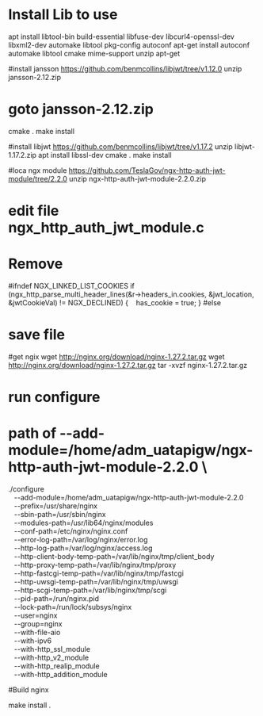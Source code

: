 # Install Lib to use
apt install libtool-bin build-essential libfuse-dev libcurl4-openssl-dev libxml2-dev automake libtool pkg-config autoconf
apt-get install autoconf automake libtool cmake mime-support unzip
apt-get

#install jansson https://github.com/benmcollins/libjwt/tree/v1.12.0
unzip jansson-2.12.zip

# goto jansson-2.12.zip
cmake .
make install

#install libjwt https://github.com/benmcollins/libjwt/tree/v1.17.2
unzip libjwt-1.17.2.zip
apt install libssl-dev
cmake .
make install

#loca ngx module https://github.com/TeslaGov/ngx-http-auth-jwt-module/tree/2.2.0
unzip ngx-http-auth-jwt-module-2.2.0.zip

# edit file ngx_http_auth_jwt_module.c
# Remove
  #ifndef NGX_LINKED_LIST_COOKIES
  if (ngx_http_parse_multi_header_lines(&r->headers_in.cookies, &jwt_location, &jwtCookieVal) != NGX_DECLINED)
  {
    has_cookie = true;
  }
  #else
# save file
#get ngix wget http://nginx.org/download/nginx-1.27.2.tar.gz
wget http://nginx.org/download/nginx-1.27.2.tar.gz
tar -xvzf nginx-1.27.2.tar.gz

# run configure
# path of --add-module=/home/adm_uatapigw/ngx-http-auth-jwt-module-2.2.0 \

./configure \
    --add-module=/home/adm_uatapigw/ngx-http-auth-jwt-module-2.2.0 \
    --prefix=/usr/share/nginx \
    --sbin-path=/usr/sbin/nginx \
    --modules-path=/usr/lib64/nginx/modules \
    --conf-path=/etc/nginx/nginx.conf \
    --error-log-path=/var/log/nginx/error.log \
    --http-log-path=/var/log/nginx/access.log \
    --http-client-body-temp-path=/var/lib/nginx/tmp/client_body \
    --http-proxy-temp-path=/var/lib/nginx/tmp/proxy \
    --http-fastcgi-temp-path=/var/lib/nginx/tmp/fastcgi \
    --http-uwsgi-temp-path=/var/lib/nginx/tmp/uwsgi \
    --http-scgi-temp-path=/var/lib/nginx/tmp/scgi \
    --pid-path=/run/nginx.pid \
    --lock-path=/run/lock/subsys/nginx \
    --user=nginx \
    --group=nginx \
    --with-file-aio \
    --with-ipv6 \
    --with-http_ssl_module \
    --with-http_v2_module \
    --with-http_realip_module \
    --with-http_addition_module

#Build nginx

make install .
